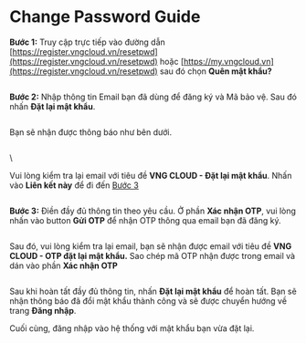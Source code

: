 # Change Password Guide

**Bước 1:** Truy cập trực tiếp vào đường dẫn [https://register.vngcloud.vn/resetpwd](https://register.vngcloud.vn/resetpwd) hoặc [https://my.vngcloud.vn](https://register.vngcloud.vn/resetpwd) sau đó chọn **Quên mật khẩu?**

<figure><img src="https://docs.vngcloud.vn/download/attachments/22938046/image2021-3-18_16-46-15.png?version=1&#x26;modificationDate=1616060774000&#x26;api=v2" alt=""><figcaption></figcaption></figure>

**Bước 2:** Nhập thông tin Email bạn đã dùng để đăng ký và Mã bảo vệ. Sau đó nhấn **Đặt lại mật khẩu**.

<figure><img src="https://docs.vngcloud.vn/download/attachments/22938046/image2021-3-18_16-46-41.png?version=1&#x26;modificationDate=1616060800000&#x26;api=v2" alt=""><figcaption></figcaption></figure>

Bạn sẽ nhận được thông báo như bên dưới.

<figure><img src="https://docs.vngcloud.vn/download/attachments/22938046/image2021-3-18_16-46-57.png?version=1&#x26;modificationDate=1616060816000&#x26;api=v2" alt=""><figcaption></figcaption></figure>

\


Vui lòng kiểm tra lại email với tiêu đề **VNG CLOUD - Đặt lại mật khẩu**. Nhấn vào **Liên kết này** để đi đến [Bước 3](https://docs.vngcloud.vn/pages/viewpage.action?pageId=22938046#H%C6%B0%E1%BB%9Bngd%E1%BA%ABn%C4%91%E1%BA%B7tl%E1%BA%A1im%E1%BA%ADtkh%E1%BA%A9u-step3)

<figure><img src="https://docs.vngcloud.vn/download/attachments/22938046/image2021-3-18_16-47-36.png?version=1&#x26;modificationDate=1616060855000&#x26;api=v2" alt=""><figcaption></figcaption></figure>

**Bước 3:** Điền đầy đủ thông tin theo yêu cầu. Ở phần **Xác nhận OTP**, vui lòng nhấn vào button **Gửi OTP** để nhận OTP thông qua email bạn đã đăng ký.

<figure><img src="https://docs.vngcloud.vn/download/attachments/22938046/image2021-3-18_16-48-13.png?version=1&#x26;modificationDate=1616060892000&#x26;api=v2" alt=""><figcaption></figcaption></figure>

Sau đó, vui lòng kiểm tra lại email, bạn sẽ nhận được email với tiêu đề **VNG CLOUD - OTP đặt lại mật khẩu.** Sao chép mã OTP nhận được trong email và dán vào phần **Xác nhận OTP**

<figure><img src="https://docs.vngcloud.vn/download/attachments/22938046/image2021-3-18_16-51-58.png?version=1&#x26;modificationDate=1616061116000&#x26;api=v2" alt=""><figcaption></figcaption></figure>

Sau khi hoàn tất đầy đủ thông tin, nhấn **Đặt lại mật khẩu** để hoàn tất. Bạn sẽ nhận thông báo đã đổi mật khẩu thành công và sẽ được chuyển hướng về trang **Đăng nhập**.

Cuối cùng, đăng nhập vào hệ thống với mật khẩu bạn vừa đặt lại.
